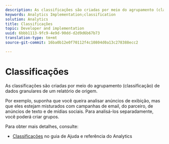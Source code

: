 ```yaml
---
description: As classificações são criadas por meio do agrupamento (classificação) de dados granulares de um relatório de origem.
keywords: Analytics Implementation;classification
solution: Analytics
title: Classificações
topic: Developer and implementation
uuid: 6bbb1113-9fc9-4e9d-90dd-d2d9d6b67b73
translation-type: tm+mt
source-git-commit: 16ba0b12e0f70112f4c10804d0a13c278388ecc2

---
```



# Classificações

As classificações são criadas por meio do agrupamento (classificação) de dados granulares de um relatório de origem.

Por exemplo, suponha que você queira analisar anúncios de exibição, mas que eles estejam misturados com campanhas de email, do parceiro, de anúncios de texto e de mídias sociais. Para analisá-los separadamente, você poderá criar grupos.

Para obter mais detalhes, consulte:

* [Classificações](https://marketing.adobe.com/resources/help/en_US/reference/classifications.html) no guia de Ajuda e referência do Analytics

